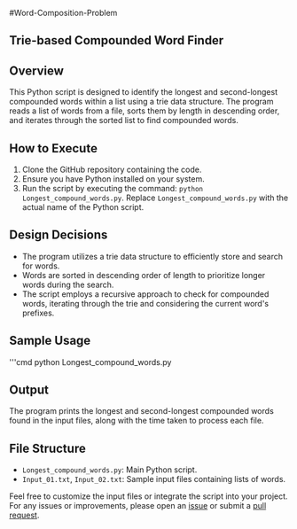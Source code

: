 #Word-Composition-Problem

## Trie-based Compounded Word Finder

## Overview
This Python script is designed to identify the longest and second-longest compounded words within a list using a trie data structure. The program reads a list of words from a file, sorts them by length in descending order, and iterates through the sorted list to find compounded words.

## How to Execute
1. Clone the GitHub repository containing the code.
2. Ensure you have Python installed on your system.
3. Run the script by executing the command: `python Longest_compound_words.py`. Replace `Longest_compound_words.py` with the actual name of the Python script.

## Design Decisions
- The program utilizes a trie data structure to efficiently store and search for words.
- Words are sorted in descending order of length to prioritize longer words during the search.
- The script employs a recursive approach to check for compounded words, iterating through the trie and considering the current word's prefixes.

## Sample Usage
'''cmd
python Longest_compound_words.py


## Output
The program prints the longest and second-longest compounded words found in the input files, along with the time taken to process each file.

## File Structure
- `Longest_compound_words.py`: Main Python script.
- `Input_01.txt`, `Input_02.txt`: Sample input files containing lists of words.

Feel free to customize the input files or integrate the script into your project. For any issues or improvements, please open an [issue](https://github.com/ekafrancium/Word-Composition-Problem/issues) or submit a [pull request](https://github.com/ekafrancium/Word-Composition-Problem/pulls).
